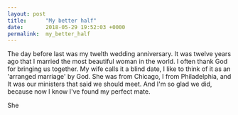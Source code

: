 ```yaml
---
layout: post
title:      "My better half"
date:       2018-05-29 19:52:03 +0000
permalink:  my_better_half
---
```



The day before last was my twelth wedding anniversary. It was twelve years ago that I married the most beautiful woman in the world. I often thank God for bringing us together. My wife calls it a blind date, I like to think of it as an 'arranged marriage' by God. She was from Chicago, I from Philadelphia, and It was our ministers that said we should meet. And I'm so glad we did, because now I know I've found my perfect mate.

She 
